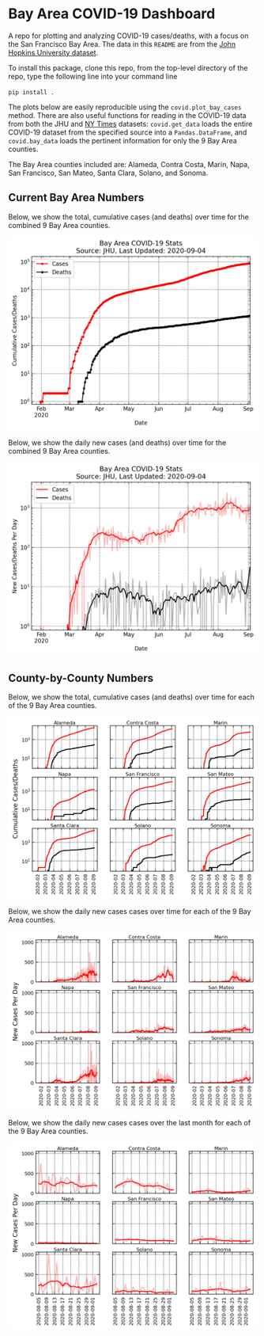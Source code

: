 # Bay Area COVID-19 Dashboard
A repo for plotting and analyzing COVID-19 cases/deaths, with a focus on the San Francisco Bay Area. The data in this `README` are from the [John Hopkins University dataset](https://github.com/CSSEGISandData/COVID-19).

To install this package, clone this repo, from the top-level directory of the repo, type the following line into your command line

`pip install .`

The plots below are easily reproducible using the `covid.plot_bay_cases` method. There are also useful functions for reading in the COVID-19 data from both the JHU and [NY Times](https://github.com/nytimes/covid-19-data) datasets: `covid.get_data` loads the entire COVID-19 dataset from the specified source into a `Pandas.DataFrame`, and `covid.bay_data` loads the pertinent information for only the 9 Bay Area counties.

The Bay Area counties included are: Alameda, Contra Costa, Marin, Napa, San Francisco, San Mateo, Santa Clara, Solano, and Sonoma.

## Current Bay Area Numbers

Below, we show the total, cumulative cases (and deaths) over time for the combined 9 Bay Area counties.

![Bay Area Cumulative](.travis/current_bay_area_total_cases.png)

Below, we show the daily new cases (and deaths) over time for the combined 9 Bay Area counties.

![Bay Area Daily](.travis/current_bay_area_new_cases.png)

## County-by-County Numbers

Below, we show the total, cumulative cases (and deaths) over time for each of the 9 Bay Area counties.

![County Cumulative](.travis/current_county_total_cases.png)

Below, we show the daily new cases cases over time for each of the 9 Bay Area counties.

![County Daily](.travis/current_county_new_cases.png)

Below, we show the daily new cases cases over the last month for each of the 9 Bay Area counties.

![County Daily, Recent](.travis/current_county_new_cases_month.png)
